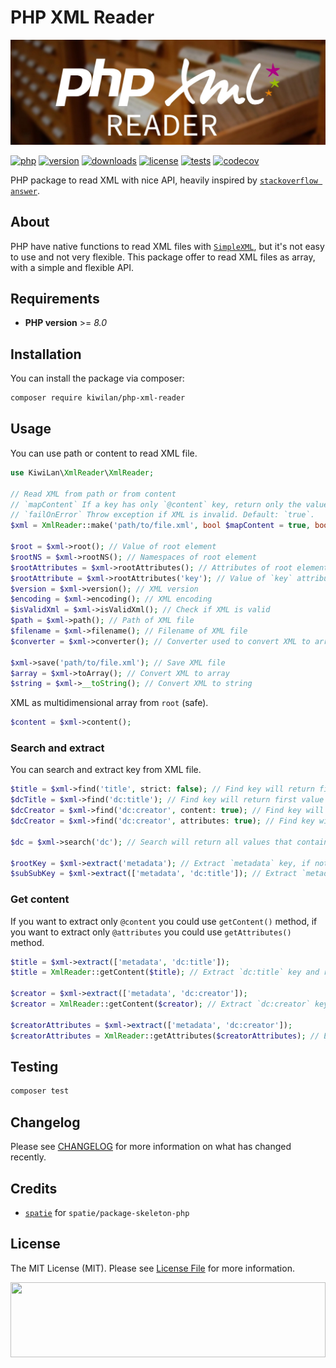 # PHP XML Reader

![Banner with cards catalog picture in background and PHP XML Reader title](docs/banner.jpg)

[![php][php-version-src]][php-version-href]
[![version][version-src]][version-href]
[![downloads][downloads-src]][downloads-href]
[![license][license-src]][license-href]
[![tests][tests-src]][tests-href]
[![codecov][codecov-src]][codecov-href]

PHP package to read XML with nice API, heavily inspired by [`stackoverflow answer`](https://stackoverflow.com/a/46349713/11008206).

## About

PHP have native functions to read XML files with [`SimpleXML`](https://www.php.net/manual/en/book.simplexml.php), but it's not easy to use and not very flexible. This package offer to read XML files as array, with a simple and flexible API.

## Requirements

-   **PHP version** >= _8.0_

## Installation

You can install the package via composer:

```bash
composer require kiwilan/php-xml-reader
```

## Usage

You can use path or content to read XML file.

```php
use KiwiLan\XmlReader\XmlReader;

// Read XML from path or from content
// `mapContent` If a key has only `@content` key, return only the value of `@content`. Default: `true`.
// `failOnError` Throw exception if XML is invalid. Default: `true`.
$xml = XmlReader::make('path/to/file.xml', bool $mapContent = true, bool $failOnError = true);

$root = $xml->root(); // Value of root element
$rootNS = $xml->rootNS(); // Namespaces of root element
$rootAttributes = $xml->rootAttributes(); // Attributes of root element
$rootAttribute = $xml->rootAttributes('key'); // Value of `key` attribute of root element
$version = $xml->version(); // XML version
$encoding = $xml->encoding(); // XML encoding
$isValidXml = $xml->isValidXml(); // Check if XML is valid
$path = $xml->path(); // Path of XML file
$filename = $xml->filename(); // Filename of XML file
$converter = $xml->converter(); // Converter used to convert XML to array

$xml->save('path/to/file.xml'); // Save XML file
$array = $xml->toArray(); // Convert XML to array
$string = $xml->__toString(); // Convert XML to string
```

XML as multidimensional array from `root` (safe).

```php
$content = $xml->content();
```

### Search and extract

You can search and extract key from XML file.

```php
$title = $xml->find('title', strict: false); // Find key will return first value where key that contain `title` (safe)
$dcTitle = $xml->find('dc:title'); // Find key will return first value where key is `dc:title` (safe)
$dcCreator = $xml->find('dc:creator', content: true); // Find key will return first value where key that contain `dc:title` and return `@content` (safe)
$dcCreator = $xml->find('dc:creator', attributes: true); // Find key will return first value where key contain `dc:creator` and return `@attributes` (safe)

$dc = $xml->search('dc'); // Search will return all values that contain `dc` (safe)

$rootKey = $xml->extract('metadata'); // Extract `metadata` key, if not found return null (safe)
$subSubKey = $xml->extract(['metadata', 'dc:title']); // Extract `metadata` and `dc:title` keys (safe)
```

### Get content

If you want to extract only `@content` you could use `getContent()` method, if you want to extract only `@attributes` you could use `getAttributes()` method.

```php
$title = $xml->extract(['metadata', 'dc:title']);
$title = XmlReader::getContent($title); // Extract `dc:title` key and return `@content` (safe)

$creator = $xml->extract(['metadata', 'dc:creator']);
$creator = XmlReader::getContent($creator); // Extract `dc:creator` key and return `@content` (safe)

$creatorAttributes = $xml->extract(['metadata', 'dc:creator']);
$creatorAttributes = XmlReader::getAttributes($creatorAttributes); // Extract `dc:creator` key and return `@attributes` (safe)
```

## Testing

```bash
composer test
```

## Changelog

Please see [CHANGELOG](CHANGELOG.md) for more information on what has changed recently.

## Credits

-   [`spatie`](https://github.com/spatie) for `spatie/package-skeleton-php`

## License

The MIT License (MIT). Please see [License File](LICENSE.md) for more information.

[<img src="https://user-images.githubusercontent.com/48261459/201463225-0a5a084e-df15-4b11-b1d2-40fafd3555cf.svg" height="120rem" width="100%" />](https://github.com/kiwilan)

[version-src]: https://img.shields.io/packagist/v/kiwilan/php-xml-reader.svg?style=flat-square&colorA=18181B&colorB=777BB4
[version-href]: https://packagist.org/packages/kiwilan/php-xml-reader
[php-version-src]: https://img.shields.io/static/v1?style=flat-square&label=PHP&message=v8.0&color=777BB4&logo=php&logoColor=ffffff&labelColor=18181b
[php-version-href]: https://www.php.net/
[downloads-src]: https://img.shields.io/packagist/dt/kiwilan/php-xml-reader.svg?style=flat-square&colorA=18181B&colorB=777BB4
[downloads-href]: https://packagist.org/packages/kiwilan/php-xml-reader
[license-src]: https://img.shields.io/github/license/kiwilan/php-xml-reader.svg?style=flat-square&colorA=18181B&colorB=777BB4
[license-href]: https://github.com/kiwilan/php-xml-reader/blob/main/README.md
[tests-src]: https://img.shields.io/github/actions/workflow/status/kiwilan/php-xml-reader/run-tests.yml?branch=main&label=tests&style=flat-square&colorA=18181B
[tests-href]: https://packagist.org/packages/kiwilan/php-xml-reader
[codecov-src]: https://codecov.io/gh/kiwilan/php-xml-reader/branch/main/graph/badge.svg?token=P9XIK2KV9G
[codecov-href]: https://codecov.io/gh/kiwilan/php-xml-reader
